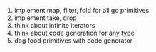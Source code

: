 1. implement map, filter, fold for all go primitives
1. implement take, drop
1. think about infinite iterators
1. think about code generation for any type
1. dog food primitives with code generator
